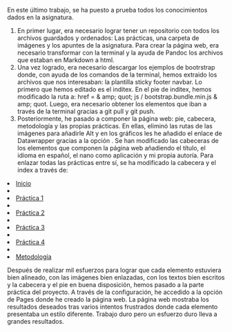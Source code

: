  En este último trabajo, se ha puesto a prueba todos los conocimientos dados en la asignatura.
 1. En primer lugar, era necesario lograr tener un repositorio con todos los archivos guardados y ordenados: Las prácticas, una carpeta de imágenes y los apuntes de la asignatura. Para crear la página web, era necesario transformar con la terminal y la ayuda de Pandoc los archivos que estaban en Markdown a html. 
 2. Una vez logrado, era necesario descargar los ejemplos de bootrstrap donde, con ayuda de los comandos de la terminal, hemos extraido los archivos que nos interesaban: la plantilla sticky footer navbar. Lo primero que hemos editado es el inditex. En el pie de inditex, hemos modificado la ruta a: href = & amp; quot; js / bootstrap.bundle.min.js & amp; quot. Luego, era necesario obtener los elementos que iban a través de la terminal gracias a git pull y git push. 
 3. Posteriormente, he pasado a componer la página web: pie, cabecera, metodología y las propias prácticas. En ellas, eliminó las rutas de las imágenes para añadirle Alt y en los gráficos les he añadido  el enlace de Datawrapper gracias a la opción <frame>. 
 Se han modificado las cabeceras de los elementos que componen la página web añadiendo el título, el idioma en español,  el nano como aplicación y mi propia autoría. Para enlazar todas las prácticas entre sí, se ha modificado la cabecera y el index a través de: 
 <li class="nav-item">
        <a class="nav-link" href="index.html">Inicio</a>
      </li>
      <li class="nav-item">
<li class="nav-item">
        <a class="nav-link" href="primercomentario.html">Práctica 1</a>
      </li>
      <li class="nav-item">
<li class="nav-item">
        <a class="nav-link" href="segundocomentario.html">Práctica 2</a>
      </li>
      <li class="nav-item">
<li class="nav-item">
        <a class="nav-link" href="ejercicio3datawrapper.html">Práctica 3</a>
      </li>
      <li class="nav-item">  
<li class="nav-item">
        <a class="nav-link" href="ejercicio4datawrapper.html">Práctica 4</a>
     </li>
       <li class="nav-item">
 <li class="nav-item">
         <a class="nav-link" href="metodologia.html">Metodología</a>

 Después de realizar mil esfuerzos para lograr que cada elemento estuviera bien alineado, con las imágenes bien enlazadas, con los textos bien escritos y la cabecera y el pie en buena disposición, hemos pasado a la parte práctica del proyecto. A través de la configuración, he accedido a la opción de Pages donde he creado la página web. La página web mostraba los resultados deseados tras varios intentos frustrados donde cada elemento presentaba un estilo diferente. Trabajo duro pero un esfuerzo duro lleva a grandes resultados. 
